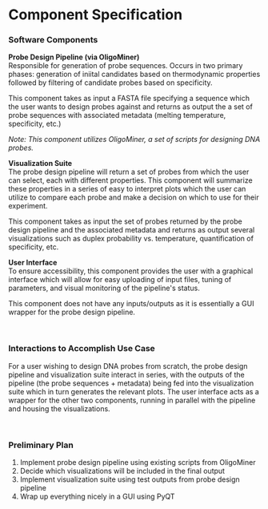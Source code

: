# Component Specification

### Software Components
**Probe Design Pipeline (via OligoMiner)**<br>
Responsible for generation of probe sequences. Occurs in two primary phases: generation of iniital candidates based on thermodynamic properties followed by filtering of candidate probes based on specificity.

This component takes as input a FASTA file specifying a sequence which the user wants to design probes against and returns as output the a set of probe sequences with associated metadata (melting temperature, specificity, etc.)

*Note: This component utilizes OligoMiner, a set of scripts for designing DNA probes.*

**Visualization Suite**<br>
The probe design pipeline will return a set of probes from which the user can select, each with different properties. This component will summarize these properties in a series of easy to interpret plots which the user can utilize to compare each probe and make a decision on which to use for their experiment.

This component takes as input the set of probes returned by the probe design pipeline and the associated metadata and returns as output several visualizations such as duplex probability vs. temperature, quantification of specificity, etc.

**User Interface**<br>
To ensure accessibility, this component provides the user with a graphical interface which will allow for easy uploading of input files, tuning of parameters, and visual monitoring of the pipeline's status.

This component does not have any inputs/outputs as it is essentially a GUI wrapper for the probe design pipeline.

<br>

### Interactions to Accomplish Use Case
For a user wishing to design DNA probes from scratch, the probe design pipeline and visualization suite interact in series, with the outputs of the pipeline (the probe sequences + metadata) being fed into the visualization suite which in turn generates the relevant plots. The user interface acts as a wrapper for the other two components, running in parallel with the pipeline and housing the visualizations.

<br>

### Preliminary Plan
1. Implement probe design pipeline using existing scripts from OligoMiner
2. Decide which visualizations will be included in the final output
3. Implement visualization suite using test outputs from probe design pipeline
4. Wrap up everything nicely in a GUI using PyQT